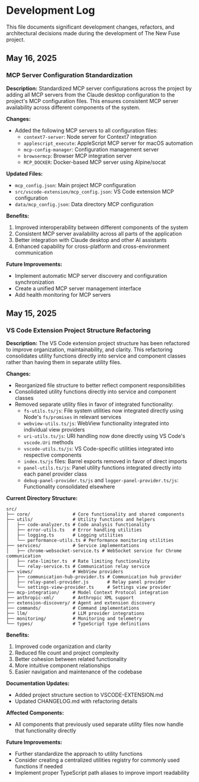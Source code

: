 # Development Log

This file documents significant development changes, refactors, and architectural decisions made during the development of The New Fuse project.

## May 16, 2025

### MCP Server Configuration Standardization

**Description:**
Standardized MCP server configurations across the project by adding all MCP servers from the Claude desktop configuration to the project's MCP configuration files. This ensures consistent MCP server availability across different components of the system.

**Changes:**

- Added the following MCP servers to all configuration files:
  - `context7-server`: Node server for Context7 integration
  - `applescript_execute`: AppleScript MCP server for macOS automation
  - `mcp-config-manager`: Configuration management server
  - `browsermcp`: Browser MCP integration server
  - `MCP_DOCKER`: Docker-based MCP server using Alpine/socat

**Updated Files:**

- `mcp_config.json`: Main project MCP configuration
- `src/vscode-extension/mcp_config.json`: VS Code extension MCP configuration
- `data/mcp_config.json`: Data directory MCP configuration

**Benefits:**

1. Improved interoperability between different components of the system
2. Consistent MCP server availability across all parts of the application
3. Better integration with Claude desktop and other AI assistants
4. Enhanced capability for cross-platform and cross-environment communication

**Future Improvements:**

- Implement automatic MCP server discovery and configuration synchronization
- Create a unified MCP server management interface
- Add health monitoring for MCP servers

## May 15, 2025

### VS Code Extension Project Structure Refactoring

**Description:**
The VS Code extension project structure has been refactored to improve organization, maintainability, and clarity. This refactoring consolidates utility functions directly into service and component classes rather than having them in separate utility files.

**Changes:**

- Reorganized file structure to better reflect component responsibilities
- Consolidated utility functions directly into service and component classes
- Removed separate utility files in favor of integrated functionality:
  - `fs-utils.ts/js`: File system utilities now integrated directly using Node's `fs/promises` in relevant services
  - `webview-utils.ts/js`: WebView functionality integrated into individual view providers
  - `uri-utils.ts/js`: URI handling now done directly using VS Code's `vscode.Uri` methods
  - `vscode-utils.ts/js`: VS Code-specific utilities integrated into respective components
  - `index.ts/js` files: Barrel exports removed in favor of direct imports
  - `panel-utils.ts/js`: Panel utility functions integrated directly into each panel provider class
  - `debug-panel-provider.ts/js` and `logger-panel-provider.ts/js`: Functionality consolidated elsewhere

**Current Directory Structure:**

```text
src/
├── core/                # Core functionality and shared components
├── utils/               # Utility functions and helpers
│   ├── code-analyzer.ts # Code analysis functionality
│   ├── error-utils.ts   # Error handling utilities
│   ├── logging.ts       # Logging utilities
│   └── performance-utils.ts # Performance monitoring utilities
├── services/            # Service implementations
│   ├── chrome-websocket-service.ts # WebSocket service for Chrome communication
│   ├── rate-limiter.ts  # Rate limiting functionality
│   └── relay-service.ts # Communication relay service
├── views/               # WebView providers
│   ├── communication-hub-provider.ts # Communication hub provider
│   ├── relay-panel-provider.js       # Relay panel provider
│   └── settings-view-provider.ts     # Settings view provider
├── mcp-integration/     # Model Context Protocol integration
├── anthropic-xml/       # Anthropic XML support
├── extension-discovery/ # Agent and extension discovery
├── commands/            # Command implementations
├── llm/                 # LLM provider integrations
├── monitoring/          # Monitoring and telemetry
└── types/               # TypeScript type definitions
```

**Benefits:**

1. Improved code organization and clarity
2. Reduced file count and project complexity
3. Better cohesion between related functionality
4. More intuitive component relationships
5. Easier navigation and maintenance of the codebase

**Documentation Updates:**

- Added project structure section to VSCODE-EXTENSION.md
- Updated CHANGELOG.md with refactoring details

**Affected Components:**

- All components that previously used separate utility files now handle that functionality directly

**Future Improvements:**

- Further standardize the approach to utility functions
- Consider creating a centralized utilities registry for commonly used functions if needed
- Implement proper TypeScript path aliases to improve import readability

